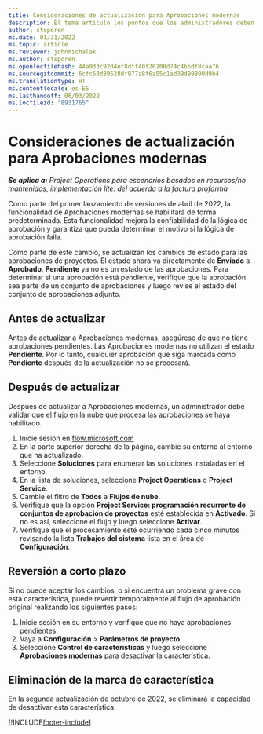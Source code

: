 ```yaml
---
title: Consideraciones de actualización para Aprobaciones modernas
description: El tema artículo los puntos que los administradores deben considerar cuando habilitan la funcionalidad de Aprobaciones modernas.
author: stsporen
ms.date: 01/31/2022
ms.topic: article
ms.reviewer: johnmichalak
ms.author: stsporen
ms.openlocfilehash: 44a933c92d4ef8dff40f20200d74c4bbdf8caa76
ms.sourcegitcommit: 6cfc50d89528df977a8f6a55c1ad39d99800d9b4
ms.translationtype: HT
ms.contentlocale: es-ES
ms.lasthandoff: 06/03/2022
ms.locfileid: "8931765"
---
```

# <a name="upgrade-considerations-for-modern-approvals"></a>Consideraciones de actualización para Aprobaciones modernas 

_**Se aplica a:** Project Operations para escenarios basados en recursos/no mantenidos, implementación lite: del acuerdo a la factura proforma_

Como parte del primer lanzamiento de versiones de abril de 2022, la funcionalidad de Aprobaciones modernas se habilitará de forma predeterminada. Esta funcionalidad mejora la confiabilidad de la lógica de aprobación y garantiza que pueda determinar el motivo si la lógica de aprobación falla.

Como parte de este cambio, se actualizan los cambios de estado para las aprobaciones de proyectos. El estado ahora va directamente de **Enviado** a **Aprobado**. **Pendiente** ya no es un estado de las aprobaciones. Para determinar si una aprobación está pendiente, verifique que la aprobación sea parte de un conjunto de aprobaciones y luego revise el estado del conjunto de aprobaciones adjunto.

## <a name="before-you-upgrade"></a>Antes de actualizar

Antes de actualizar a Aprobaciones modernas, asegúrese de que no tiene aprobaciones pendientes. Las Aprobaciones modernas no utilizan el estado **Pendiente**. Por lo tanto, cualquier aprobación que siga marcada como **Pendiente** después de la actualización no se procesará.

## <a name="after-you-upgrade"></a>Después de actualizar

Después de actualizar a Aprobaciones modernas, un administrador debe validar que el flujo en la nube que procesa las aprobaciones se haya habilitado.

1. Inicie sesión en [flow.microsoft.com](https://flow.microsoft.com)
2. En la parte superior derecha de la página, cambie su entorno al entorno que ha actualizado.
3. Seleccione **Soluciones** para enumerar las soluciones instaladas en el entorno.
4. En la lista de soluciones, seleccione **Project Operations** o **Project Service**.
5. Cambie el filtro de **Todos** a **Flujos de nube**.
6. Verifique que la opción **Project Service: programación recurrente de conjuntos de aprobación de proyectos** esté establecida en **Activado**. Si no es así, seleccione el flujo y luego seleccione **Activar**.
7. Verifique que el procesamiento esté ocurriendo cada cinco minutos revisando la lista **Trabajos del sistema** lista en el área de **Configuración**.

## <a name="short-term-rollback"></a>Reversión a corto plazo

Si no puede aceptar los cambios, o si encuentra un problema grave con esta característica, puede revertir temporalmente al flujo de aprobación original realizando los siguientes pasos:
1. Inicie sesión en su entorno y verifique que no haya aprobaciones pendientes.
2. Vaya a **Configuración** > **Parámetros de proyecto**.
3. Seleccione **Control de características** y luego seleccione **Aprobaciones modernas** para desactivar la característica.

## <a name="removing-the-feature-flag"></a>Eliminación de la marca de característica

En la segunda actualización de octubre de 2022, se eliminará la capacidad de desactivar esta característica.

[!INCLUDE[footer-include](../includes/footer-banner.md)]
